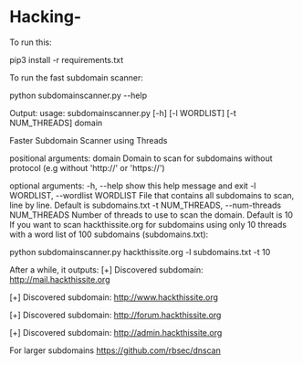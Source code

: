 # Hacking-

To run this:

pip3 install -r requirements.txt

To run the fast subdomain scanner:

python subdomainscanner.py --help

Output:
usage: subdomainscanner.py [-h] [-l WORDLIST] [-t NUM_THREADS] domain

Faster Subdomain Scanner using Threads

positional arguments:
domain                Domain to scan for subdomains without protocol (e.g
                        without 'http://' or 'https://')

optional arguments:
-h, --help            show this help message and exit
-l WORDLIST, --wordlist WORDLIST
                        File that contains all subdomains to scan, line by
                        line. Default is subdomains.txt
-t NUM_THREADS, --num-threads NUM_THREADS
                        Number of threads to use to scan the domain. Default
                        is 10
If you want to scan hackthissite.org for subdomains using only 10 threads with a word list of 100 subdomains (subdomains.txt):

python subdomainscanner.py hackthissite.org -l subdomains.txt -t 10

 After a while, it outputs:
[+] Discovered subdomain: http://mail.hackthissite.org

[+] Discovered subdomain: http://www.hackthissite.org

[+] Discovered subdomain: http://forum.hackthissite.org

[+] Discovered subdomain: http://admin.hackthissite.org

For larger subdomains https://github.com/rbsec/dnscan
